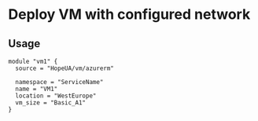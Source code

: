 # Deploy VM with configured network
## Usage
```hcl
module "vm1" {
  source = "HopeUA/vm/azurerm"

  namespace = "ServiceName"
  name = "VM1"
  location = "WestEurope"
  vm_size = "Basic_A1"
}
```
